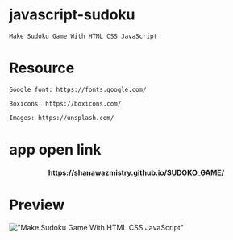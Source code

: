 # javascript-sudoku

    Make Sudoku Game With HTML CSS JavaScript

# Resource

    Google font: https://fonts.google.com/

    Boxicons: https://boxicons.com/

    Images: https://unsplash.com/
    
 # app open link
  
  <h4 align="center"><a href="https://shanawazmistry.github.io/SUDOKO_GAME/">https://shanawazmistry.github.io/SUDOKO_GAME/</a></h4> </p>
    
# Preview

!["Make Sudoku Game With HTML CSS JavaScript"](https://user-images.githubusercontent.com/67447840/135793517-57b1d971-67c5-4561-bd70-43f26998a108.jpg "Make Sudoku Game With HTML CSS JavaScript")
